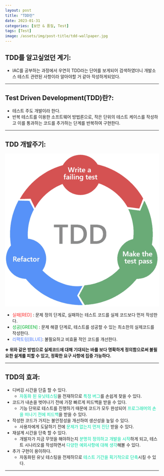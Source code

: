 ```yaml
---
layout: post
title: "TDD란"
date: 2023-01-31
categories: [보안 & 품질, Test]
tags: [Test]
image: /assets/img/post-title/tdd-wallpaper.jpg
---
```


## TDD를 알고싶었던 계기:
- IAC를 공부하는 과정에서 우연히 TDD라는 단어를 보게되어 검색하였더니 개발소스 테스트 관련된 사항이라 알아야할 거 같아 작성하게되었다.

* * *

## Test Driven Development(TDD)란?:
- 테스트 주도 개발이라 한다.
- 반복 테스트를 이용한 소프트웨어 방법론으로, 작은 단위의 테스트 케이스를 작성하고 이를 통과하는 코드를 추가하는 단계를 반복하여 구현한다.

* * *

## TDD 개발주기:
[![텍스트](/assets/img/post/TEST/TDD%20%EA%B0%9C%EB%B0%9C%EC%A3%BC%EA%B8%B0.PNG)](/assets/img/post/TEST/TDD%20%EA%B0%9C%EB%B0%9C%EC%A3%BC%EA%B8%B0.PNG)

- <span style="color:#FE2E2E">실패[RED]</span> : 문제 정의 단계로, 실패하는 테스트 코드를 실제 코드보다 먼저 작성한다.
- <span style="color:#04B431">성공[GREEN]</span> : 문제 해결 단계로, 테스트를 성공할 수 있는 최소한의 실제코드를 작성한다.
- <span style="color:#5882FA">리팩토링[BLUE]</span>: 불필요하고 비효율 적인 코드를 개선한다.

**※ 위와 같은 방법으로 실제코드에 대해 기대되는 바를 보다 명확하게 정의함으로써 불필요한 설계를 피할 수 있고, 정확한 요구 사항에 집중 가능하다.**

* * *

## TDD의 효과:
- 디버깅 시간을 단출 할 수 있다.
  - <span style="color:#01DFA5">자동화 된 유닛테스팅</span>을 전재하므로 <span style="color:#01DFA5">특정 버그</span>를 손쉽게 찾을 수 있다. 
- 코드가 내손을 벗어나기 전에 가장 빠르게 피드백을 받을 수 있다.
  - 기능 단위로 테스트를 진행하기 때문에 코드가 모두 완성되어 <span style="color:#01DFA5">프로그래머의 손을 떠나기 전에 피드백</span>을 받을 수 있다.
- 작성한 코드가 가지는 불안정성을 개선하여 생산성을 높일 수 있다.
  - 사용자에게 도달하기 전에 <span style="color:#01DFA5">문제가 없는지 먼저 진단</span> 받을 수 있다.
- 재설계 시간을 단축 할 수 있다.
  - 개발자가 지금 무엇을 해야하는지 <span style="color:#01DFA5">분명히 정의하고 개발을 시작</span>하게 되고, 테스트 시나리오를 작성하면서 <span style="color:#01DFA5">다양한 예외사항에 대해 생각</span>해볼 수 있다.
- 추가 구현이 용이하다.
  - 자동화된 유닛 테스팅을 전제하므로 <span style="color:#01DFA5">테스트 기간을 획기적으로 단축</span>시킬 수 있다.

* * *
